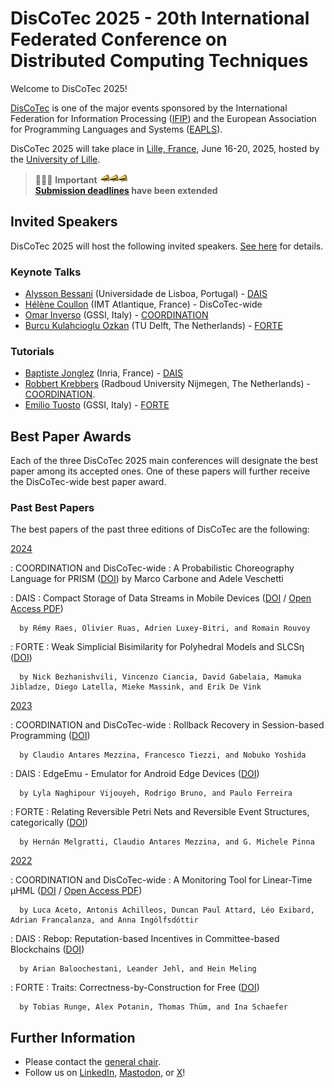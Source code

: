 # DisCoTec 2025 - 20th International Federated Conference on Distributed Computing Techniques

Welcome to DisCoTec 2025! 

[DisCoTec](/) is one of the major events sponsored by the International Federation for Information Processing ([IFIP](http://www.ifip.org)) and the European Association for Programming Languages and Systems ([EAPLS](https://eapls.org)).

DisCoTec 2025 will take place in [Lille, France](venue), June 16-20, 2025, hosted by the [University of Lille](https://international.univ-lille.fr/en/).

> 📣📣📣 **Important** ![](mega-right.png)<br>
> **[Submission deadlines](./dates) have been extended**

## Invited Speakers

DisCoTec 2025 will host the following invited speakers.
[See here](./invited) for details.

### Keynote Talks

* [Alysson Bessani](https://ciencias.ulisboa.pt/en/perfil/anbessani) (Universidade de Lisboa, Portugal) - [DAIS](./dais)
* [Hélène Coullon](http://helene-coullon.fr/) (IMT Atlantique, France) - DisCoTec-wide
* [Omar Inverso](https://www.gssi.it/people/professors/lectures-computer-science/item/1018-inverso-omar) (GSSI, Italy) - [COORDINATION](./coordination)
* [Burcu Kulahcioglu Ozkan](https://burcuku.github.io/home/) (TU Delft, The Netherlands) - [FORTE](./forte)

### Tutorials

* [Baptiste Jonglez](#baptiste-jonglez-inria-france---dais) (Inria, France) - [DAIS](./dais)
* [Robbert Krebbers](#robbert-krebbers-radboud-university-nijmegen-the-netherlands---coordination) (Radboud University Nijmegen, The Netherlands) - [COORDINATION](./coordination).
* [Emilio Tuosto](#emilio-tuosto-gssi-italy---forte) (GSSI, Italy) - [FORTE](./forte)

## Best Paper Awards

Each of the three DisCoTec 2025 main conferences will designate the best paper among its accepted ones.
One of these papers will further receive the DisCoTec-wide best paper award.

### Past Best Papers

The best papers of the past three editions of DisCoTec are the following:

[2024](/2024/)

  : COORDINATION and DisCoTec-wide
    : A Probabilistic Choreography Language for PRISM
      ([DOI](https://doi.org/10.1007/978-3-031-62697-5_2))
      by Marco Carbone and Adele Veschetti

  : DAIS
    : Compact Storage of Data Streams in Mobile Devices
      ([DOI](https://doi.org/10.1007/978-3-031-62638-8_4) / [Open Access PDF](https://hal.science/hal-04535716/file/main.pdf))

      by Rémy Raes, Olivier Ruas, Adrien Luxey-Bitri, and Romain Rouvoy

  : FORTE
    : Weak Simplicial Bisimilarity for Polyhedral Models and SLCSη
      ([DOI](https://doi.org/10.1007/978-3-031-62645-6_2))

      by Nick Bezhanishvili, Vincenzo Ciancia, David Gabelaia, Mamuka Jibladze, Diego Latella, Mieke Massink, and Erik De Vink

[2023](/2023/)

  : COORDINATION and DisCoTec-wide
    : Rollback Recovery in Session-based Programming
      ([DOI](https://doi.org/10.1007/978-3-031-35361-1_11))

      by Claudio Antares Mezzina, Francesco Tiezzi, and Nobuko Yoshida

  : DAIS
    : EdgeEmu - Emulator for Android Edge Devices
      ([DOI](https://doi.org/10.1007/978-3-031-35260-7_7))

      by Lyla Naghipour Vijouyeh, Rodrigo Bruno, and Paulo Ferreira

  : FORTE
    : Relating Reversible Petri Nets and Reversible Event Structures, categorically
      ([DOI](https://doi.org/10.1007/978-3-031-35355-0_13))

      by Hernán Melgratti, Claudio Antares Mezzina, and G. Michele Pinna

[2022](/2022/)

  : COORDINATION and DisCoTec-wide
    : A Monitoring Tool for Linear-Time μHML
      ([DOI](https://doi.org/10.1007/978-3-031-08143-9_12) / [Open Access PDF](https://opendl.ifip-tc6.org/db/conf/wons/coordination2022/10.1007_978-3-031-08143-9_12.pdf))

      by Luca Aceto, Antonis Achilleos, Duncan Paul Attard, Léo Exibard, Adrian Francalanza, and Anna Ingólfsdóttir

  : DAIS
    : Rebop: Reputation-based Incentives in Committee-based Blockchains
      ([DOI](https://doi.org/10.1007/978-3-031-16092-9_4))

      by Arian Baloochestani, Leander Jehl, and Hein Meling

  : FORTE
    : Traits: Correctness-by-Construction for Free
      ([DOI](https://doi.org/10.1007/978-3-031-08679-3_9))

      by Tobias Runge, Alex Potanin, Thomas Thüm, and Ina Schaefer

## Further Information
* Please contact the [general chair](mailto:simon.bliudze@inria.fr).
* Follow us on [LinkedIn](https://www.linkedin.com/company/discotec-conf), [Mastodon](https://lipn.info/@DisCoTecConf), or [X](https://twitter.com/DisCoTecConf)!

